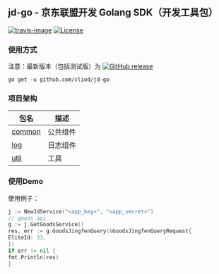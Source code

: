 ## jd-go - 京东联盟开发 Golang SDK（开发工具包）


[![travis-image]][travis-url]
[![License](https://img.shields.io/badge/License-Apache%202.0-blue.svg)](https://opensource.org/licenses/Apache-2.0)

### 使用方式

注意：最新版本（包括测试版）为 [![GitHub release](https://img.shields.io/badge/github-releases-blue)](https://github.com/cliod/jd-go/releases)

```shell script
go get -u github.com/cliod/jd-go
```

### 项目架构

| 包名 | 描述 |
| --- | --- |
| [common](./common) | 公共组件 |
| [log](./log) | 日志组件 |
| [util](./util) | 工具 |

### 使用Demo

使用例子：

```go
j := NewJdService("<app_key>", "<app_secret>")
// goods api
g := j.GetGoodsService()
res, err := g.GoodsJingfenQuery(&GoodsJingfenQueryRequest{
EliteId: 33,
})
if err != nil {
fmt.Println(res)
}
```

[travis-image]: https://api.travis-ci.com/cliod/jd-go.svg?branch=main

[travis-url]: https://travis-ci.com/cliod/jd-go
